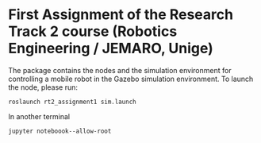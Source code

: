 # First Assignment of the Research Track 2 course (Robotics Engineering / JEMARO, Unige)

The package contains the nodes and the simulation environment for controlling a mobile robot in the Gazebo simulation environment.
To launch the node, please run:
```
roslaunch rt2_assignment1 sim.launch
```

In another terminal 
```
jupyter noteboook--allow-root
```

